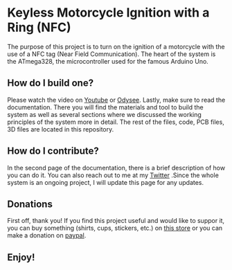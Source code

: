 # Keyless Motorcycle Ignition with a Ring (NFC)
The purpose of this project is to turn on the ignition of a motorcycle with the use of a NFC tag (Near Field Communication). The heart of the system is the ATmega328, the microcontroller used for the famous Arduino Uno.

## How do I build one?
Please watch the video on [Youtube](https://www.youtube.com/channel/UC5zFth1xWRZ7Q3uHYjTIpnA) or [Odysee](https://www.youtube.com/channel/UC5zFth1xWRZ7Q3uHYjTIpnA).
Lastly, make sure to read the documentation. There you will find the materials and tool to build the system as well as several sections where we discussed the working principles of the system more in detail. The rest of the files, code, PCB files, 3D files are located in this repository.

## How do I contribute?
In the second page of the documentation, there is a brief description of how you can do it. You can also reach out to me at my [Twitter](https://twitter.com/Cristi4n_Ariel) .Since the whole system is an ongoing project, I will update this page for any updates. 


## Donations
First off, thank you! 
If you find this project useful and would like to suppor it, you can buy something (shirts, cups, stickers, etc.) on [this store](https://asyss-complex.creator-spring.com) or you can make a donation on [paypal](https://www.paypal.com/paypalme/Cristi4nAriel).

## Enjoy!



